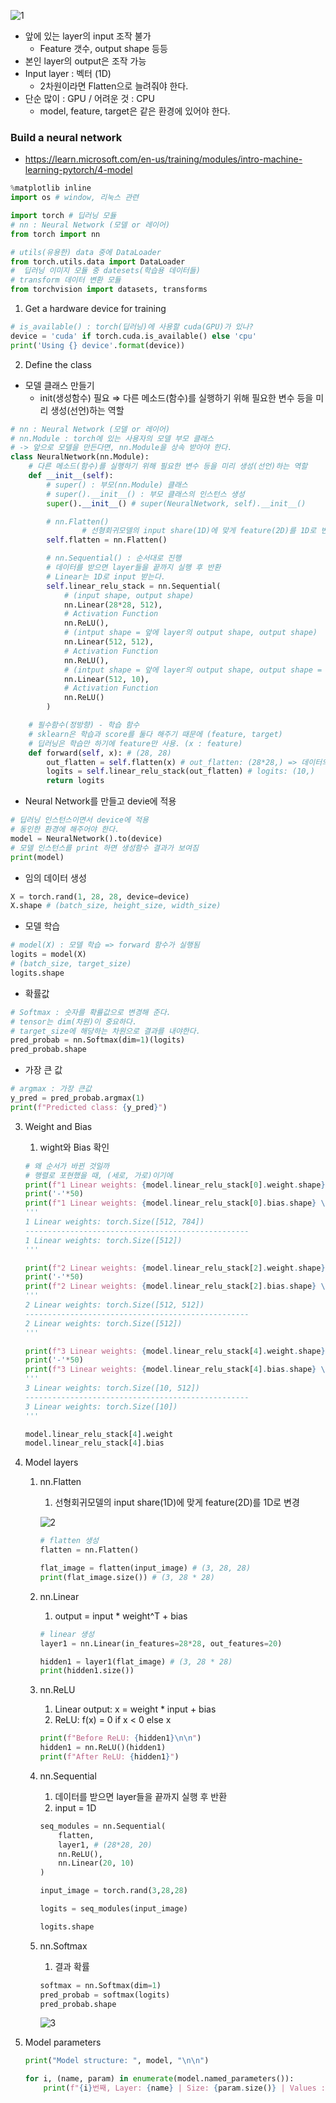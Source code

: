 ![1](https://github.com/DaSeul-Seo/DataEngineering_Study/assets/67898022/e3b45848-27b0-4a05-b3d5-7b2e83be68d7)

- 앞에 있는 layer의 input 조작 불가
    - Feature 갯수, output shape 등등
- 본인 layer의 output은 조작 가능
- Input layer : 벡터 (1D)
    - 2차원이라면 Flatten으로 늘려줘야 한다.
- 단순 많이 : GPU / 어려운 것 : CPU
    - model, feature, target은 같은 환경에 있어야 한다.

### Build a neural network

- https://learn.microsoft.com/en-us/training/modules/intro-machine-learning-pytorch/4-model

```python
%matplotlib inline
import os # window, 리눅스 관련

import torch # 딥러닝 모듈
# nn : Neural Network (모델 or 레이어)
from torch import nn

# utils(유용한) data 중에 DataLoader
from torch.utils.data import DataLoader 
#  딥러닝 이미지 모듈 중 datesets(학습용 데이터들)
# transform 데이터 변환 모듈
from torchvision import datasets, transforms
```

1. Get a hardware device for training

```python
# is_available() : torch(딥러닝)에 사용할 cuda(GPU)가 있나?
device = 'cuda' if torch.cuda.is_available() else 'cpu'
print('Using {} device'.format(device))
```

2. Define the class
- 모델 클래스 만들기
    - init(생성함수) 필요 ⇒ 다른 메소드(함수)를 실행하기 위해 필요한 변수 등을 미리 생성(선언)하는 역할

```python
# nn : Neural Network (모델 or 레이어)
# nn.Module : torch에 있는 사용자의 모델 부모 클래스
# -> 앞으로 모델을 만든다면, nn.Module을 상속 받아야 한다.
class NeuralNetwork(nn.Module):
    # 다른 메소드(함수)를 실행하기 위해 필요한 변수 등을 미리 생성(선언)하는 역할
    def __init__(self):
        # super() : 부모(nn.Module) 클래스
        # super().__init__() : 부모 클래스의 인스턴스 생성
        super().__init__() # super(NeuralNetwork, self).__init__()

        # nn.Flatten()
				# 선형회귀모델의 input share(1D)에 맞게 feature(2D)를 1D로 변경한다.
        self.flatten = nn.Flatten()

        # nn.Sequential() : 순서대로 진행
        # 데이터를 받으면 layer들을 끝까지 실행 후 반환
        # Linear는 1D로 input 받는다.
        self.linear_relu_stack = nn.Sequential(
            # (input shape, output shape)
            nn.Linear(28*28, 512),
            # Activation Function
            nn.ReLU(),
            # (intput shape = 앞에 layer의 output shape, output shape)
            nn.Linear(512, 512),
            # Activation Function
            nn.ReLU(),
            # (intput shape = 앞에 layer의 output shape, output shape = target shape, 결과를 비교해야 하니까)
            nn.Linear(512, 10),
            # Activation Function
            nn.ReLU()
        )

    # 필수함수(정방향) - 학습 함수
    # sklearn은 학습과 score를 둘다 해주기 때문에 (feature, target)
    # 딥러닝은 학습만 하기에 feature만 사용. (x : feature)
    def forward(self, x): # (28, 28)
        out_flatten = self.flatten(x) # out_flatten: (28*28,) => 데이터의 변화는 없다.
        logits = self.linear_relu_stack(out_flatten) # logits: (10,)
        return logits
```

- Neural Network를 만들고 devie에 적용

```python
# 딥러닝 인스턴스이면서 device에 적용
# 동인한 환경에 해주어야 한다.
model = NeuralNetwork().to(device)
# 모델 인스턴스를 print 하면 생성함수 결과가 보여짐
print(model)
```

- 임의 데이터 생성

```python
X = torch.rand(1, 28, 28, device=device)
X.shape # (batch_size, height_size, width_size)
```

- 모델 학습

```python
# model(X) : 모델 학습 => forward 함수가 실행됨
logits = model(X)
# (batch_size, target_size)
logits.shape
```

- 확률값

```python
# Softmax : 숫자를 확률값으로 변경해 준다.
# tensor는 dim(차원)이 중요하다.
# target_size에 해당하는 차원으로 결과를 내야한다.
pred_probab = nn.Softmax(dim=1)(logits)
pred_probab.shape
```

- 가장 큰 값

```python
# argmax : 가장 큰값
y_pred = pred_probab.argmax(1)
print(f"Predicted class: {y_pred}")
```

3. Weight and Bias
   1. wight와 Bias 확인

	```python
	# 왜 순서가 바뀐 것일까
	# 행렬로 포현했을 때, (세로, 가로)이기에
	print(f"1 Linear weights: {model.linear_relu_stack[0].weight.shape} \n") # (512, 28*28)
	print('-'*50)
	print(f"1 Linear weights: {model.linear_relu_stack[0].bias.shape} \n") # (512)
	'''
	1 Linear weights: torch.Size([512, 784]) 
	--------------------------------------------------
	1 Linear weights: torch.Size([512])
	'''
	```
	
	```python
	print(f"2 Linear weights: {model.linear_relu_stack[2].weight.shape} \n") # (512, 512)
	print('-'*50)
	print(f"2 Linear weights: {model.linear_relu_stack[2].bias.shape} \n") # (512, 512)
	'''
	2 Linear weights: torch.Size([512, 512]) 
	--------------------------------------------------
	2 Linear weights: torch.Size([512])
	'''
	```
	
	```python
	print(f"3 Linear weights: {model.linear_relu_stack[4].weight.shape} \n") # (10, 512)
	print('-'*50)
	print(f"3 Linear weights: {model.linear_relu_stack[4].bias.shape} \n") # (10)
	'''
	3 Linear weights: torch.Size([10, 512]) 
	--------------------------------------------------
	3 Linear weights: torch.Size([10])
	'''
	```
	
	```python
	model.linear_relu_stack[4].weight
	model.linear_relu_stack[4].bias
	```
4. Model layers
    1. nn.Flatten
        1. 선형회귀모델의 input share(1D)에 맞게 feature(2D)를 1D로 변경
        
        ![2](https://github.com/DaSeul-Seo/DataEngineering_Study/assets/67898022/df8c25f4-c463-4ff2-a535-881de2032793)

        ```python
        # flatten 생성
        flatten = nn.Flatten()
        
        flat_image = flatten(input_image) # (3, 28, 28)
        print(flat_image.size()) # (3, 28 * 28)
        ```
        
    2. nn.Linear
        1. output = input * weight^T + bias
        
        ```python
        # linear 생성
        layer1 = nn.Linear(in_features=28*28, out_features=20)
        
        hidden1 = layer1(flat_image) # (3, 28 * 28)
        print(hidden1.size())
        ```
        
    3. nn.ReLU
        1. Linear output: x = weight * input + bias
        2. ReLU: f(x) = 0 if x < 0 else x
        
        ```python
        print(f"Before ReLU: {hidden1}\n\n")
        hidden1 = nn.ReLU()(hidden1)
        print(f"After ReLU: {hidden1}")
        ```
        
    4. nn.Sequential
        1. 데이터를 받으면 layer들을 끝까지 실행 후 반환
        2. input = 1D
        
        ```python
        seq_modules = nn.Sequential(
            flatten,
            layer1, # (28*28, 20)
            nn.ReLU(),
            nn.Linear(20, 10)
        )
        
        input_image = torch.rand(3,28,28)
        
        logits = seq_modules(input_image)
        
        logits.shape
        ```
        
    5. nn.Softmax
        1. 결과 확률
        
        ```python
        softmax = nn.Softmax(dim=1)
        pred_probab = softmax(logits)
        pred_probab.shape
        ```
        
        ![3](https://github.com/DaSeul-Seo/DataEngineering_Study/assets/67898022/e68fc036-5ca3-4af8-802a-d673e285fe5b)
    
5. Model parameters
    
    ```python
    print("Model structure: ", model, "\n\n")
    
    for i, (name, param) in enumerate(model.named_parameters()):
        print(f"{i}번째, Layer: {name} | Size: {param.size()} | Values : {param[:2]} \n")
    ```
